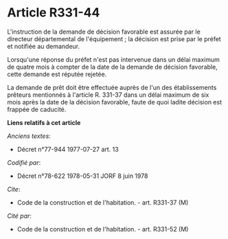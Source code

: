 # Article R331-44

L'instruction de la demande de décision favorable est assurée par le directeur départemental de l'équipement ; la décision
est prise par le préfet et notifiée au demandeur.

Lorsqu'une réponse du préfet n'est pas intervenue dans un délai maximum de quatre mois à compter de la date de la demande de
décision favorable, cette demande est réputée rejetée.

La demande de prêt doit être effectuée auprès de l'un des établissements prêteurs mentionnés à l'article R. 331-37 dans un
délai maximum de six mois après la date de la décision favorable, faute de quoi ladite décision est frappée de caducité.

**Liens relatifs à cet article**

_Anciens textes_:

  - Décret n°77-944 1977-07-27 art. 13

_Codifié par_:

  - Décret n°78-622 1978-05-31 JORF 8 juin 1978

_Cite_:

  - Code de la construction et de l'habitation. - art. R331-37 (M)

_Cité par_:

  - Code de la construction et de l'habitation. - art. R331-52 (M)
